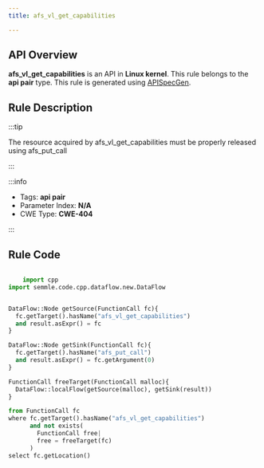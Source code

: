 ```yaml
---
title: afs_vl_get_capabilities

---
```



## API Overview
**afs_vl_get_capabilities** is an API in **Linux kernel**. This rule belongs to the **api pair** type. This rule is generated using [APISpecGen](../../tools/APISpecGen).
## Rule Description

:::tip

The resource acquired by afs_vl_get_capabilities must be properly released using afs_put_call

:::

:::info

- Tags: **api pair**
- Parameter Index: **N/A**
- CWE Type: **CWE-404**

:::

## Rule Code
```python

    import cpp
import semmle.code.cpp.dataflow.new.DataFlow


DataFlow::Node getSource(FunctionCall fc){
  fc.getTarget().hasName("afs_vl_get_capabilities")
  and result.asExpr() = fc
}

DataFlow::Node getSink(FunctionCall fc){
  fc.getTarget().hasName("afs_put_call")
  and result.asExpr() = fc.getArgument(0)
}

FunctionCall freeTarget(FunctionCall malloc){
  DataFlow::localFlow(getSource(malloc), getSink(result))
}

from FunctionCall fc
where fc.getTarget().hasName("afs_vl_get_capabilities")
      and not exists(
        FunctionCall free| 
        free = freeTarget(fc)
      )
select fc.getLocation()

    
```
